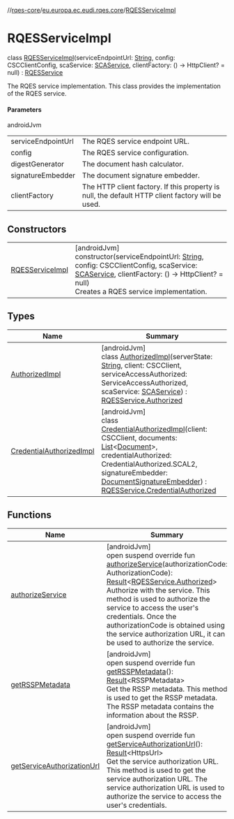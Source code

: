 //[rqes-core](../../../index.md)/[eu.europa.ec.eudi.rqes.core](../index.md)/[RQESServiceImpl](index.md)

# RQESServiceImpl

class [RQESServiceImpl](index.md)(serviceEndpointUrl: [String](https://kotlinlang.org/api/latest/jvm/stdlib/kotlin/-string/index.html), config: CSCClientConfig, scaService: [SCAService](../-s-c-a-service/index.md), clientFactory: () -&gt; HttpClient? = null) : [RQESService](../-r-q-e-s-service/index.md)

The RQES service implementation. This class provides the implementation of the RQES service.

#### Parameters

androidJvm

| | |
|---|---|
| serviceEndpointUrl | The RQES service endpoint URL. |
| config | The RQES service configuration. |
| digestGenerator | The document hash calculator. |
| signatureEmbedder | The document signature embedder. |
| clientFactory | The HTTP client factory. If this property is null, the default HTTP client factory will be used. |

## Constructors

| | |
|---|---|
| [RQESServiceImpl](-r-q-e-s-service-impl.md) | [androidJvm]<br>constructor(serviceEndpointUrl: [String](https://kotlinlang.org/api/latest/jvm/stdlib/kotlin/-string/index.html), config: CSCClientConfig, scaService: [SCAService](../-s-c-a-service/index.md), clientFactory: () -&gt; HttpClient? = null)<br>Creates a RQES service implementation. |

## Types

| Name | Summary |
|---|---|
| [AuthorizedImpl](-authorized-impl/index.md) | [androidJvm]<br>class [AuthorizedImpl](-authorized-impl/index.md)(serverState: [String](https://kotlinlang.org/api/latest/jvm/stdlib/kotlin/-string/index.html), client: CSCClient, serviceAccessAuthorized: ServiceAccessAuthorized, scaService: [SCAService](../-s-c-a-service/index.md)) : [RQESService.Authorized](../-r-q-e-s-service/-authorized/index.md) |
| [CredentialAuthorizedImpl](-credential-authorized-impl/index.md) | [androidJvm]<br>class [CredentialAuthorizedImpl](-credential-authorized-impl/index.md)(client: CSCClient, documents: [List](https://kotlinlang.org/api/latest/jvm/stdlib/kotlin.collections/-list/index.html)&lt;[Document](../-document/index.md)&gt;, credentialAuthorized: CredentialAuthorized.SCAL2, signatureEmbedder: [DocumentSignatureEmbedder](../-document-signature-embedder/index.md)) : [RQESService.CredentialAuthorized](../-r-q-e-s-service/-credential-authorized/index.md) |

## Functions

| Name | Summary |
|---|---|
| [authorizeService](authorize-service.md) | [androidJvm]<br>open suspend override fun [authorizeService](authorize-service.md)(authorizationCode: AuthorizationCode): [Result](https://kotlinlang.org/api/latest/jvm/stdlib/kotlin/-result/index.html)&lt;[RQESService.Authorized](../-r-q-e-s-service/-authorized/index.md)&gt;<br>Authorize with the service. This method is used to authorize the service to access the user's credentials. Once the authorizationCode is obtained using the service authorization URL, it can be used to authorize the service. |
| [getRSSPMetadata](get-r-s-s-p-metadata.md) | [androidJvm]<br>open suspend override fun [getRSSPMetadata](get-r-s-s-p-metadata.md)(): [Result](https://kotlinlang.org/api/latest/jvm/stdlib/kotlin/-result/index.html)&lt;RSSPMetadata&gt;<br>Get the RSSP metadata. This method is used to get the RSSP metadata. The RSSP metadata contains the information about the RSSP. |
| [getServiceAuthorizationUrl](get-service-authorization-url.md) | [androidJvm]<br>open suspend override fun [getServiceAuthorizationUrl](get-service-authorization-url.md)(): [Result](https://kotlinlang.org/api/latest/jvm/stdlib/kotlin/-result/index.html)&lt;HttpsUrl&gt;<br>Get the service authorization URL. This method is used to get the service authorization URL. The service authorization URL is used to authorize the service to access the user's credentials. |

